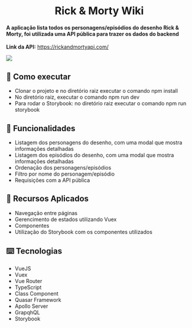 <h1 align="center">
  Rick & Morty Wiki
</h1>

<h4>
    A aplicação lista todos os personagens/episódios do desenho Rick & Morty, 
    foi utilizada uma API pública para trazer os dados do backend
</h4>

**Link da API:** https://rickandmortyapi.com/

![]('assets/charactersScreen.jpeg')

## :rocket: Como executar

<ul>
  <li>Clonar o projeto e no diretório raiz executar o comando npm install</li>
  <li>No diretório raiz, executar o comando npm run dev</li>
  <li>Para rodar o Storybook: no diretório raiz executar o comando npm run storybook</li>
</ul>

## :speech_balloon: Funcionalidades

<ul>
  <li>Listagem dos personagens do desenho, com uma modal que mostra informações detalhadas</li>
  <li>Listagem dos episódios do desenho, com uma modal que mostra informações detalhadas</li>
  <li>Ordenação dos personagens/episódios</li>
  <li>Filtro por nome do personagem/episódio</li>
  <li>Requisições com a API pública</li>
</ul>

## :iphone: Recursos Aplicados

<ul>
  <li>Navegação entre páginas</li>
  <li>Gerencimento de estados utilizando Vuex</li>
  <li>Componentes</li>
  <li>Utilização do Storybook com os componentes utilizados</li>
</ul>

## ⌨️ Tecnologias

<ul>
  <li>VueJS</li>
  <li>Vuex</li>
  <li>Vue Router</li>
  <li>TypeScript</li>
  <li>Class Component</li>
  <li>Quasar Framework</li>
  <li>Apollo Server</li>
  <li>GrapqhQL</li>
  <li>Storybook</li>
</ul>
